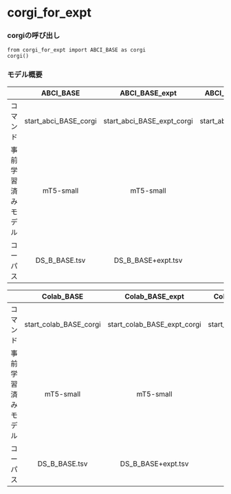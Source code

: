 # corgi_for_expt 

### corgiの呼び出し
```
from corgi_for_expt import ABCI_BASE as corgi
corgi()
```

### モデル概要
|                    | ABCI_BASE | ABCI_BASE_expt     | ABCI_BASE_tuned_by_expt | 
| :------------------: | :-------------: | :---------------------: | :---------------------------: | 
| コマンド          | start_abci_BASE_corgi   | start_abci_BASE_expt_corgi | start_abci_tuned_by_expt_corgi|
| 事前学習済みモデル | mT5-small     | mT5-small             | ABCI_BASE              |       
| コーパス          | DS_B_BASE.tsv | DS_B_BASE+expt.tsv    | expt.tsv          | 


|                    | Colab_BASE | Colab_BASE_expt     | Colab_BASE_tuned_by_expt | 
| :------------------: | :-------------: | :---------------------: | :---------------------------: | 
| コマンド          | start_colab_BASE_corgi   | start_colab_BASE_expt_corgi | start_colab_tuned_by_expt_corgi|
| 事前学習済みモデル | mT5-small     | mT5-small             | Colab_BASE              |      
| コーパス          | DS_B_BASE.tsv | DS_B_BASE+expt.tsv    | expt.tsv          | 

